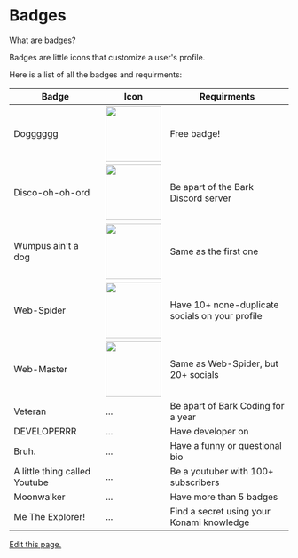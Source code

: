# Badges

What are badges?

Badges are little icons that customize a user's profile.

Here is a list of all the badges and requirments:

| Badge    | Icon  | Requirments |
| -------- | ------- | ------ |
| Dogggggg | <img width="100" src="https://bark.dumorando.com/src/images/assets/badges/b_doggggg.png" style="image-rendering: pixelated;"> |Free badge!|
| Disco-oh-oh-ord | <img width="100" src="https://bark.dumorando.com/src/images/assets/badges/b_doooo.png" style="image-rendering: pixelated;"> |Be apart of the Bark Discord server|
| Wumpus ain't a dog | <img width="100" src="https://bark.dumorando.com/src/images/assets/badges/b_waad.png" style="image-rendering: pixelated;"> |Same as the first one|
| Web-Spider | <img width="100" src="https://bark.dumorando.com/src/images/assets/badges/b_webspider.png" style="image-rendering: pixelated;"> |Have 10+ none-duplicate socials on your profile|
| Web-Master | <img width="100" src="https://bark.dumorando.com/src/images/assets/badges/b_webmaster.png" style="image-rendering: pixelated;"> |Same as Web-Spider, but 20+ socials|
| Veteran | ... |Be apart of Bark Coding for a year|
| DEVELOPERRR | ... |Have developer on|
| Bruh. | ... |Have a funny or questional bio|
| A little thing called Youtube | ... |Be a youtuber with 100+ subscribers|
| Moonwalker | ... |Have more than 5 badges|
| Me The Explorer! | ... |Find a secret using your Konami knowledge|


[Edit this page.](https://github.com/mariocraft987/bark-coding/edit/main/documentation/content/Badges.md)